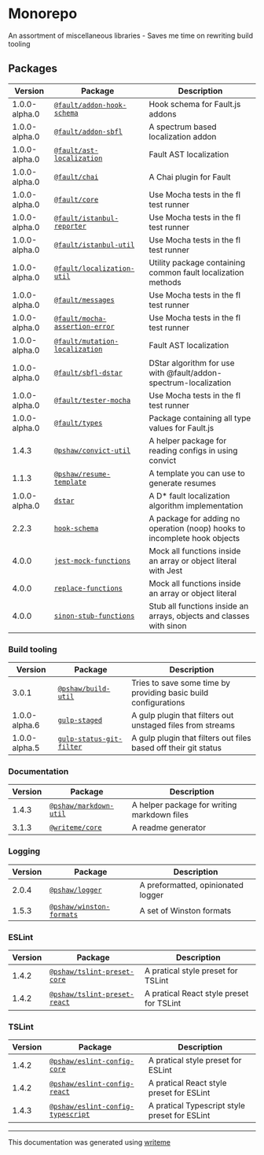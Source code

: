 # Monorepo

An assortment of miscellaneous libraries - Saves me time on rewriting build tooling

## Packages

Version | Package | Description
--- | --- | ---
1.0.0-alpha.0 | [`@fault/addon-hook-schema`](packages/fault-addon-hook-schema/README.md) | Hook schema for Fault.js addons
1.0.0-alpha.0 | [`@fault/addon-sbfl`](packages/fault-addon-sbfl/README.md) | A spectrum based localization addon
1.0.0-alpha.0 | [`@fault/ast-localization`](packages/fault-ast-localization/README.md) | Fault AST localization
1.0.0-alpha.0 | [`@fault/chai`](packages/fault-chai/README.md) | A Chai plugin for Fault
1.0.0-alpha.0 | [`@fault/core`](packages/fault-core/README.md) | Use Mocha tests in the fl test runner
1.0.0-alpha.0 | [`@fault/istanbul-reporter`](packages/fault-istanbul-reporter/README.md) | Use Mocha tests in the fl test runner
1.0.0-alpha.0 | [`@fault/istanbul-util`](packages/fault-istanbul-util/README.md) | Use Mocha tests in the fl test runner
1.0.0-alpha.0 | [`@fault/localization-util`](packages/fault-localization-util/README.md) | Utility package containing common fault localization methods
1.0.0-alpha.0 | [`@fault/messages`](packages/fault-messages/README.md) | Use Mocha tests in the fl test runner
1.0.0-alpha.0 | [`@fault/mocha-assertion-error`](packages/fault-mocha-assertion-error/README.md) | Use Mocha tests in the fl test runner
1.0.0-alpha.0 | [`@fault/mutation-localization`](packages/fault-mutation-localization/README.md) | Fault AST localization
1.0.0-alpha.0 | [`@fault/sbfl-dstar`](packages/fault-sbfl-dstar/README.md) | DStar algorithm for use with @fault/addon-spectrum-localization
1.0.0-alpha.0 | [`@fault/tester-mocha`](packages/fault-tester-mocha/README.md) | Use Mocha tests in the fl test runner
1.0.0-alpha.0 | [`@fault/types`](packages/fault-types/README.md) | Package containing all type values for Fault.js
1.4.3 | [`@pshaw/convict-util`](packages/convict-util/README.md) | A helper package for reading configs in using convict
1.1.3 | [`@pshaw/resume-template`](packages/resume-template/README.md) | A template you can use to generate resumes
1.0.0-alpha.0 | [`dstar`](packages/dstar/README.md) | A D* fault localization algorithm implementation
2.2.3 | [`hook-schema`](packages/hook-schema/README.md) | A package for adding no operation (noop) hooks to incomplete hook objects
4.0.0 | [`jest-mock-functions`](packages/jest-mock-functions/README.md) | Mock all functions inside an array or object literal with Jest
4.0.0 | [`replace-functions`](packages/replace-functions/README.md) | Mock all functions inside an array or object literal
4.0.0 | [`sinon-stub-functions`](packages/sinon-stub-functions/README.md) | Stub all functions inside an arrays, objects and classes with sinon

### Build tooling
Version | Package | Description
--- | --- | ---
3.0.1 | [`@pshaw/build-util`](build-packages/build-util/README.md) | Tries to save some time by providing basic build configurations
1.0.0-alpha.6 | [`gulp-staged`](build-packages/gulp-staged/README.md) | A gulp plugin that filters out unstaged files from streams
1.0.0-alpha.5 | [`gulp-status-git-filter`](build-packages/gulp-status-git-filter/README.md) | A gulp plugin that filters out files based off their git status

### Documentation
Version | Package | Description
--- | --- | ---
1.4.3 | [`@pshaw/markdown-util`](packages/markdown-util/README.md) | A helper package for writing markdown files
3.1.3 | [`@writeme/core`](packages/writeme-core/README.md) | A readme generator

### Logging
Version | Package | Description
--- | --- | ---
2.0.4 | [`@pshaw/logger`](packages/logger/README.md) | A preformatted, opinionated logger
1.5.3 | [`@pshaw/winston-formats`](build-packages/winston-formats/README.md) | A set of Winston formats

### ESLint
Version | Package | Description
--- | --- | ---
1.4.2 | [`@pshaw/tslint-preset-core`](build-packages/tslint-preset-core/README.md) | A pratical style preset for TSLint
1.4.2 | [`@pshaw/tslint-preset-react`](build-packages/tslint-preset-react/README.md) | A pratical React style preset for TSLint

### TSLint
Version | Package | Description
--- | --- | ---
1.4.2 | [`@pshaw/eslint-config-core`](build-packages/eslint-config-core/README.md) | A pratical style preset for ESLint
1.4.2 | [`@pshaw/eslint-config-react`](build-packages/eslint-config-react/README.md) | A pratical React style preset for ESLint
1.4.3 | [`@pshaw/eslint-config-typescript`](build-packages/eslint-config-typescript/README.md) | A pratical Typescript style preset for ESLint


---
This documentation was generated using [writeme](https://www.npmjs.com/package/@pshaw/writeme)

